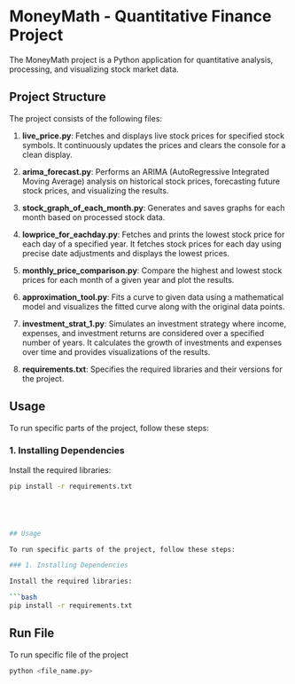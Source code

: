 # MoneyMath - Quantitative Finance Project

The MoneyMath project is a Python application for quantitative analysis, processing, and visualizing stock market data.

## Project Structure

The project consists of the following files:

1. **live_price.py**: Fetches and displays live stock prices for specified stock symbols. It continuously updates the prices and clears the console for a clean display.

2. **arima_forecast.py**: Performs an ARIMA (AutoRegressive Integrated Moving Average) analysis on historical stock prices, forecasting future stock prices, and visualizing the results.

3. **stock_graph_of_each_month.py**: Generates and saves graphs for each month based on processed stock data.

4. **lowprice_for_eachday.py**: Fetches and prints the lowest stock price for each day of a specified year. It fetches stock prices for each day using precise date adjustments and displays the lowest prices.

5. **monthly_price_comparison.py**: Compare the highest and lowest stock prices for each month of a given year and plot the results.

6. **approximation_tool.py**: Fits a curve to given data using a mathematical model and visualizes the fitted curve along with the original data points.

7. **investment_strat_1.py**: Simulates an investment strategy where income, expenses, and investment returns are considered over a specified number of years. It calculates the growth of investments and expenses over time and provides visualizations of the results.

8. **requirements.txt**: Specifies the required libraries and their versions for the project.

## Usage

To run specific parts of the project, follow these steps:

### 1. Installing Dependencies

Install the required libraries:

```bash
pip install -r requirements.txt





## Usage

To run specific parts of the project, follow these steps:

### 1. Installing Dependencies

Install the required libraries:

```bash
pip install -r requirements.txt

```
## Run File

To run specific file of the project

```bash
python <file_name.py>

```
